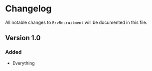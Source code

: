 # Changelog

All notable changes to `BrvRecruitment` will be documented in this file.

## Version 1.0

### Added
- Everything
